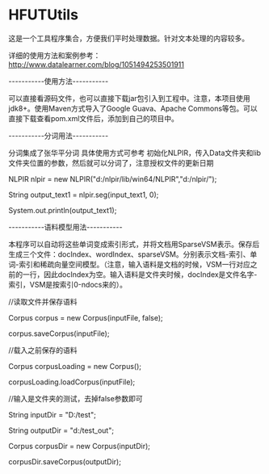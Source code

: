 # HFUTUtils
这是一个工具程序集合，方便我们平时处理数据。针对文本处理的内容较多。

详细的使用方法和案例参考：http://www.datalearner.com/blog/1051494253501911

-----------使用方法-----------

可以直接看源码文件，也可以直接下载jar包引入到工程中。注意，本项目使用jdk8+。使用Maven方式导入了Google Guava、Apache Commons等包。可以直接下载查看pom.xml文件后，添加到自己的项目中。

-----------分词用法-----------

分词集成了张华平分词 具体使用方式可参考 初始化NLPIR，传入Data文件夹和lib文件夹位置的参数，然后就可以分词了，注意授权文件的更新日期

NLPIR nlpir = new NLPIR("d:/nlpir/lib/win64/NLPIR","d:/nlpir/");

String output_text1 = nlpir.seg(input_text1, 0);

System.out.println(output_text1);


-----------语料模型用法-----------

本程序可以自动将这些单词变成索引形式，并将文档用SparseVSM表示。保存后生成三个文件：docIndex、wordIndex、sparseVSM。分别表示文档-索引、单词-索引和稀疏向量空间模型。（注意，输入语料是文档的时候，VSM一行对应之前的一行，因此docIndex为空。输入语料是文件夹时候，docIndex是文件名字-索引，VSM是按索引0-ndocs来的）。

//读取文件并保存语料

Corpus corpus = new Corpus(inputFile, false);

corpus.saveCorpus(inputFile);

//载入之前保存的语料

Corpus corpusLoading = new Corpus();

corpusLoading.loadCorpus(inputFile);

//输入是文件夹的测试，去掉false参数即可

String inputDir = "D:/test";

String outputDir = "d:/test_out";

Corpus corpusDir = new Corpus(inputDir);

corpusDir.saveCorpus(outputDir);
